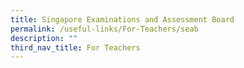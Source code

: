 ```yaml
---
title: Singapore Examinations and Assessment Board
permalink: /useful-links/For-Teachers/seab
description: ""
third_nav_title: For Teachers
---
```

